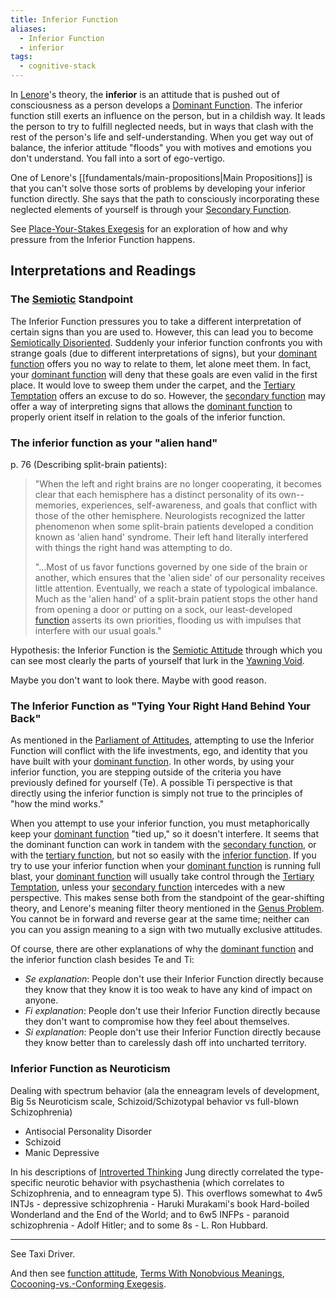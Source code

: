 ```yaml
---
title: Inferior Function
aliases:
  - Inferior Function
  - inferior
tags:
  - cognitive-stack
---
```


In [Lenore](/wiki/people-and-systems/lenore-thomson)'s theory, the **inferior** is an attitude that is pushed out of consciousness as a person develops a [Dominant Function](/wiki/dominant-function). The inferior function still exerts an influence on the person, but in a childish way. It leads the person to try to fulfill neglected needs, but in ways that clash with the rest of the person's life and self-understanding. When you get way out of balance, the inferior attitude "floods" you with motives and emotions you don't understand. You fall into a sort of ego-vertigo.

One of Lenore's [[fundamentals/main-propositions|Main Propositions]] is that you can't solve those sorts of problems by developing your inferior function directly. She says that the path to consciously incorporating these neglected elements of yourself is through your [Secondary Function](/wiki/function-attitude/cognitive-stack/secondary-function).

See [Place-Your-Stakes Exegesis](/wiki/exegeses/introversion-extraversion/place-your-stakes-exegesis) for an exploration of how and why pressure from the Inferior Function happens.

## Interpretations and Readings

### **The [Semiotic](/wiki/semiotic-attitude) Standpoint**

The Inferior Function pressures you to take a different interpretation of certain signs than you are used to. However, this can lead you to become [Semiotically Disoriented](/wiki/semiotically-disoriented). Suddenly your inferior function confronts you with strange goals (due to different interpretations of signs), but your [dominant function](/wiki/dominant-function) offers you no way to relate to them, let alone meet them. In fact, your [dominant function](/wiki/dominant-function) will deny that these goals are even valid in the first place. It would love to sweep them under the carpet, and the [Tertiary Temptation](/wiki/function-attitude/cognitive-stack/tertiary-temptation) offers an excuse to do so. However, the [secondary function](/wiki/function-attitude/cognitive-stack/secondary-function) may offer a way of interpreting signs that allows the [dominant function](/wiki/dominant-function) to properly orient itself in relation to the goals of the inferior function.

### The inferior function as your "alien hand"

p. 76 (Describing split-brain patients):

> "When the left and right brains are no longer cooperating, it becomes clear that each hemisphere has a distinct personality of its own--memories, experiences, self-awareness, and goals that conflict with those of the other hemisphere. Neurologists recognized the latter phenomenon when some split-brain patients developed a condition known as 'alien hand' syndrome. Their left hand literally interfered with things the right hand was attempting to do.
>
> "...Most of us favor functions governed by one side of the brain or another, which ensures that the 'alien side' of our personality receives little attention. Eventually, we reach a state of typological imbalance. Much as the 'alien hand' of a split-brain patient stops the other hand from opening a door or putting on a sock, our least-developed [function](/wiki/fundamentals/function-attitude) asserts its own priorities, flooding us with impulses that interfere with our usual goals."

Hypothesis: the Inferior Function is the [Semiotic Attitude](/wiki/semiotic-attitude) through which you can see most clearly the parts of yourself that lurk in the [Yawning Void](https://web.archive.org/web/20070416085529/http://greenlightwiki.com/heuristic/Yawning_Void).

Maybe you don't want to look there. Maybe with good reason.

### The Inferior Function as "Tying Your Right Hand Behind Your Back"

As mentioned in the [Parliament of Attitudes](/wiki/exegeses/parliament-of-attitudes), attempting to use the Inferior Function will conflict with the life investments, ego, and identity that you have built with your [dominant function](/wiki/dominant-function). In other words, by using your inferior function, you are stepping outside of the criteria you have previously defined for yourself (Te). A possible Ti perspective is that directly using the inferior function is simply not true to the principles of "how the mind works."

When you attempt to use your inferior function, you must metaphorically keep your [dominant function](/wiki/dominant-function) "tied up," so it doesn't interfere. It seems that the dominant function can work in tandem with the [secondary function](/wiki/function-attitude/cognitive-stack/secondary-function), or with the [tertiary function](/wiki/function-attitude/cognitive-stack/tertiary-function), but not so easily with the [inferior function](/wiki/inferior-function). If you try to use your inferior function when your [dominant function](/wiki/dominant-function) is running full blast, your [dominant function](/wiki/dominant-function) will usually take control through the [Tertiary Temptation](/wiki/function-attitude/cognitive-stack/tertiary-function), unless your [secondary function](/wiki/function-attitude/cognitive-stack/secondary-function) intercedes with a new perspective. This makes sense both from the standpoint of the gear-shifting theory, and Lenore's meaning filter theory mentioned in the [Genus Problem](/wiki/our-difficulties/genus-problem). You cannot be in forward and reverse gear at the same time; neither can you can you assign meaning to a sign with two mutually exclusive attitudes.

Of course, there are other explanations of why the [dominant function](/wiki/dominant-function) and the inferior function clash besides Te and Ti:

- _Se explanation_: People don't use their Inferior Function directly because they know that they know it is too weak to have any kind of impact on anyone.
- _Fi explanation_: People don't use their Inferior Function directly because they don't want to compromise how they feel about themselves.
- _Si explanation_: People don't use their Inferior Function directly because they know better than to carelessly dash off into uncharted territory.

### Inferior Function as Neuroticism

Dealing with spectrum behavior (ala the enneagram levels of development, Big 5s Neuroticism scale, Schizoid/Schizotypal behavior vs full-blown Schizophrenia)

- Antisocial Personality Disorder
- Schizoid
- Manic Depressive

In his descriptions of [Introverted Thinking](/wiki/function-attitude/attitudes/introverted-thinking) Jung directly correlated the type-specific neurotic behavior with psychasthenia (which correlates to Schizophrenia, and to enneagram type 5). This overflows somewhat to 4w5 INTJs - depressive schizophrenia - Haruki Murakami's book Hard-boiled Wonderland and the End of the World; and to 6w5 INFPs - paranoid schizophrenia - Adolf Hitler; and to some 8s - L. Ron Hubbard.

---

See Taxi Driver.

And then see [function attitude](/wiki/fundamentals/function-attitude), [Terms With Nonobvious Meanings](/wiki/our-difficulties/terms-with-nonobvious-meanings), [Cocooning-vs.-Conforming Exegesis](/wiki/exegeses/introversion-extraversion/cocooning-vs-conforming-exegesis).
